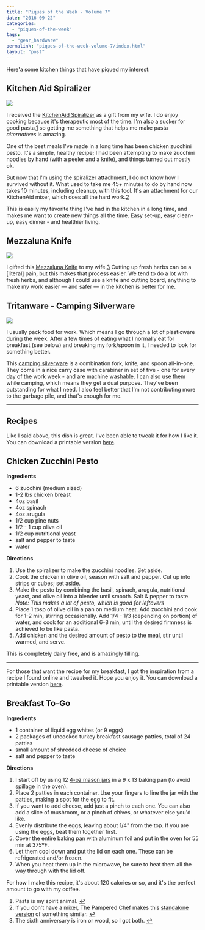 ```yaml
---
title: "Piques of the Week - Volume 7"
date: "2016-09-22"
categories: 
  - "piques-of-the-week"
tags: 
  - "gear_hardware"
permalink: "piques-of-the-week-volume-7/index.html"
layout: "post"
---
```


Here'a some kitchen things that have piqued my interest:  

## Kitchen Aid Spiralizer

![](/images/Image-9-9-16-10-06-AM.jpeg)

I received the [KitchenAid Spiralizer](http://www.amazon.com/dp/B00XPRRHYW/?tag=nahumck-20 "Amazon.com - KitchenAid Spiralizer") as a gift from my wife. I do enjoy cooking because it's therapeutic most of the time. I'm also a sucker for good pasta,[1](#fn1) so getting me something that helps me make pasta _alternatives_ is amazing.

One of the best meals I've made in a long time has been chicken zucchini pesto. It's a simple, healthy recipe; I had been attempting to make zucchini noodles by hand (with a peeler and a knife), and things turned out mostly ok.

But now that I'm using the spiralizer attachment, I do not know how I survived without it. What used to take me 45+ minutes to do by hand now takes 10 minutes, including cleanup, with this tool. It's an attachment for our KitchenAid mixer, which does all the hard work.[2](#fn2)

This is easily my favorite thing I've had in the kitchen in a long time, and makes me want to create new things all the time. Easy set-up, easy clean-up, easy dinner - and healthier living.

## Mezzaluna Knife

![](/images/Image-9-9-16-10-06-AM-1.jpeg)

I gifted this [Mezzaluna Knife](http://www.amazon.com/dp/B01EOWP18U/?tag=nahumck-20 "Amazon.com - Mezzaluna Chopper") to my wife.[3](#fn3) Cutting up fresh herbs can be a \[literal\] pain, but this makes that process easier. We tend to do a lot with fresh herbs, and although I could use a knife and cutting board, anything to make my work easier — and safer — in the kitchen is better for me.

## Tritanware - Camping Silverware

![](/images/Image-9-9-16-10-05-AM.jpeg)

I usually pack food for work. Which means I go through a lot of plasticware during the week. After a few times of eating what I normally eat for breakfast (see below) and breaking my fork/spoon in it, I needed to look for something better.

This [camping silverware](http://www.amazon.com/dp/B01C3JR6FW/?tag=nahumck-20 "Amazon.com - Tritanware Stainless Steel Set") is a combination fork, knife, and spoon all-in-one. They come in a nice carry case with carabiner in set of five - one for every day of the work week - and are machine washable. I can also use them while camping, which means they get a dual purpose. They've been outstanding for what I need. I also feel better that I'm not contributing more to the garbage pile, and that's enough for me.

* * *

## Recipes

Like I said above, this dish is great. I've been able to tweak it for how I like it. You can download a printable version [here](https://dl.dropbox.com/s/3hk08g8dc7oo2yn/Chicken%20Zucchini%20Pesto.pdf?dl=0 "Chicken Zucchini Pesto").

## Chicken Zucchini Pesto

**Ingredients**

- 6 zucchini (medium sized)
- 1-2 lbs chicken breast
- 4oz basil
- 4oz spinach
- 4oz arugula
- 1/2 cup pine nuts
- 1/2 - 1 cup olive oil
- 1/2 cup nutritional yeast
- salt and pepper to taste
- water

**Directions**

1. Use the spiralizer to make the zucchini noodles. Set aside.
2. Cook the chicken in olive oil, season with salt and pepper. Cut up into strips or cubes; set aside.
3. Make the pesto by combining the basil, spinach, arugula, nutritional yeast, and olive oil into a blender until smooth. Salt & pepper to taste. _Note: This makes a lot of pesto, which is good for leftovers_
4. Place 1 tbsp of olive oil in a pan on medium heat. Add zucchini and cook for 1-2 min, stirring occasionally. Add 1/4 - 1/3 (depending on portion) of water, and cook for an additional 6-8 min, until the desired firmness is achieved to be like pasta.
5. Add chicken and the desired amount of pesto to the meal, stir until warmed, and serve.

This is completely dairy free, and is amazingly filling.

  

* * *

For those that want the recipe for my breakfast, I got the inspiration from a recipe I found online and tweaked it. Hope you enjoy it. You can download a printable version [here](https://dl.dropbox.com/s/1iuhwq5rpcx6cpu/Breakfast%20To-Go.pdf?dl=0 "Recipe - Breakfast To-Go").

## Breakfast To-Go

**Ingredients**

- 1 container of liquid egg whites (or 9 eggs)
- 2 packages of uncooked turkey breakfast sausage patties, total of 24 patties
- small amount of shredded cheese of choice
- salt and pepper to taste

**Directions**

1. I start off by using 12 [4-oz mason jars](http://www.amazon.com/dp/B00B80TK2K/?tag=nahumck-20 "Amazon.com - Ball Jars - 4 oz, Set of 12") in a 9 x 13 baking pan (to avoid spillage in the oven).
2. Place 2 patties in each container. Use your fingers to line the jar with the patties, making a spot for the egg to fit.
3. If you want to add cheese, add just a pinch to each one. You can also add a slice of mushroom, or a pinch of chives, or whatever else you'd like.
4. Evenly distribute the eggs, leaving about 1/4" from the top. If you are using the eggs, beat them together first.
5. Cover the entire baking pan with aluminum foil and put in the oven for 55 min at 375ºF.
6. Let them cool down and put the lid on each one. These can be refrigerated and/or frozen.
7. When you heat them up in the microwave, be sure to heat them all the way through with the lid off.

For how I make this recipe, it's about 120 calories or so, and it's the perfect amount to go with my coffee.

  

1. Pasta is my spirit animal. [↩](#ffn1)
2. If you don't have a mixer, The Pampered Chef makes this [standalone version](http://www.amazon.com/dp/B01LBPV1UU/?tag=nahumck-20 "Amazon.com - The Pampered Chef Veggie Spiralizer") of something similar. [↩](#ffn2)
3. The sixth anniversary is iron or wood, so I got both. [↩](#ffn3)
